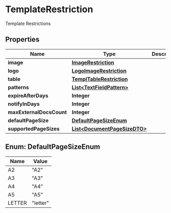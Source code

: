 

# TemplateRestriction

Template Restrictions

## Properties

| Name | Type | Description | Notes |
|------------ | ------------- | ------------- | -------------|
|**image** | [**ImageRestriction**](ImageRestriction.md) |  |  [optional] |
|**logo** | [**LogoImageRestriction**](LogoImageRestriction.md) |  |  [optional] |
|**table** | [**TemplTableRestriction**](TemplTableRestriction.md) |  |  [optional] |
|**patterns** | [**List&lt;TextFieldPattern&gt;**](TextFieldPattern.md) |  |  [optional] |
|**expireAfterDays** | **Integer** |  |  [optional] |
|**notifyInDays** | **Integer** |  |  [optional] |
|**maxExternalDocsCount** | **Integer** |  |  [optional] |
|**defaultPageSize** | [**DefaultPageSizeEnum**](#DefaultPageSizeEnum) |  |  [optional] |
|**supportedPageSizes** | [**List&lt;DocumentPageSizeDTO&gt;**](DocumentPageSizeDTO.md) |  |  [optional] |



## Enum: DefaultPageSizeEnum

| Name | Value |
|---- | -----|
| A2 | &quot;A2&quot; |
| A3 | &quot;A3&quot; |
| A4 | &quot;A4&quot; |
| A5 | &quot;A5&quot; |
| LETTER | &quot;letter&quot; |



